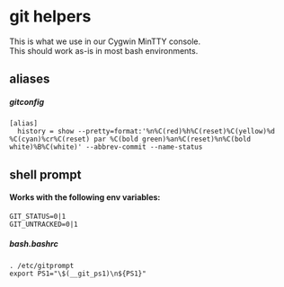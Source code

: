 # git helpers
This is what we use in our Cygwin MinTTY console.<br/>
This should work as-is in most bash environments.

## aliases

##### gitconfig
    [alias]
      history = show --pretty=format:'%n%C(red)%h%C(reset)%C(yellow)%d %C(cyan)%cr%C(reset) par %C(bold green)%an%C(reset)%n%C(bold white)%B%C(white)' --abbrev-commit --name-status

## shell prompt

#### Works with the following env variables:
    GIT_STATUS=0|1
    GIT_UNTRACKED=0|1

##### bash.bashrc
    . /etc/gitprompt
    export PS1="\$(__git_ps1)\n${PS1}"    

    
